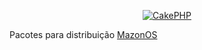 <p align="center">
  <a href="http://mazonos.com" target="MazonOS" >
    <img alt="CakePHP" src="http://mazonos.com/forum/styles/elegance_green/theme/images/logo.png" />
  </a>
</p>
<p aligh="center">
Pacotes para distribuição <a href="http://mazonos.com">MazonOS</a>
</p>
